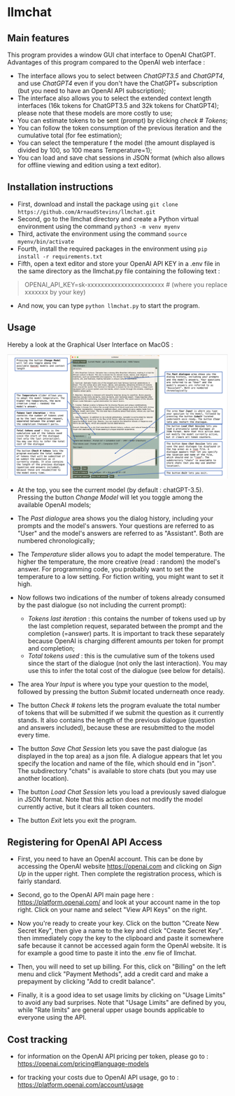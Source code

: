 # llmchat

## Main features

This program provides a window GUI chat interface to OpenAI ChatGPT.
Advantages of this program compared to the OpenAI web interface :

* The interface allows you to select between *ChatGPT3.5* and *ChatGPT4*, and use *ChatGPT4* even if you don't have the ChatGPT+ subscription (but you need to have an OpenAI API subscription);
* The interface also allows you to select the extended context length interfaces (16k tokens for ChatGPT3.5 and 32k tokens for ChatGPT4); please note that these models are more costly to use;
* You can estimate tokens to be sent (prompt) by clicking *check # Tokens*;
* You can follow the token consumption of the previous iteration and the cumulative total (for fee estimation);
* You can select the temperature f the model (the amount displayed is divided by 100, so 100 means Temperature=1);
* You can load and save chat sessions in JSON format (which also allows for offline viewing and edition using a text editor).

## Installation instructions

* First, download and install the package using `git clone https://github.com/ArnaudStevins/llmchat.git`
* Second, go to the llmchat directory and create a Python virtual environment using the command `python3 -m venv myenv`
* Third, activate the environment using the command `source myenv/bin/activate`
* Fourth, install the required packages in the environment using `pip install -r requirements.txt`
* Fifth, open a text editor and store your OpenAI API KEY in a .env file in the same directory as the llmchat.py file containing the following text :

> OPENAI_API_KEY=sk-xxxxxxxxxxxxxxxxxxxxxxx # (where you replace xxxxxxx by your key)

* And now, you can type `python llmchat.py` to start the program.

## Usage

Hereby a look at the Graphical User Interface on MacOS :

![Overview of Llmchat GUI window](llmchat-en.png)

* At the top, you see the current model (by default : chatGPT-3.5). Pressing the button *Change Model* will let you toggle among the available OpenAI models;
* The *Past dialogue* area shows you the dialog history, including your prompts and the model's answers. Your questions are referred to as "User" and the model's answers are referred to as "Assistant". Both are numbered chronologically;
* The *Temperature* slider allows you to adapt the model temperature. The higher the temperature, the more creative (read : random) the model's answer. For programming code, you probably want to set the temperature to a low setting. For fiction writing, you might want to set it high.
* Now follows two indications of the number of tokens already consumed by the past dialogue (so not including the current prompt):

  * *Tokens last iteration* : this contains the number of tokens used up by the last completion request, separated between the prompt and the completion (=answer) parts. It is important to track these separately because OpenAI is charging different amounts per token for prompt and completion;
  * *Total tokens used* : this is the cumulative sum of the tokens used since the start of the dialogue (not only the last interaction). You may use this to infer the total cost of the dialogue (see below for details).

* The area *Your Input* is where you type your question to the model, followed by pressing the button *Submit* located underneath once ready.
* The button *Check # tokens* lets the program evaluate the total number of tokens that will be submitted if we submit the question as it currently stands. It also contains the length of the previous dialogue (question and answers included), because these are resubmitted to the model every time.
* The button *Save Chat Session* lets you save the past dialogue (as displayed in the top area) as a json file. A dialogue appears that let you specify the location and name of the file, which should end in "json". The subdirectory "chats" is available to store chats (but you may use another location).
* The button *Load Chat Session* lets you load a previously saved dialogue in JSON format. Note that this action does not modify the model currently active, but it clears all token counters.
* The button *Exit* lets you exit the program.

## Registering for OpenAI API Access

* First, you need to have an OpenAI account. This can be done by accessing the OpenAI website <https://openai.com> and clicking on *Sign Up* in the upper right. Then complete the registration process, which is fairly standard.

* Second, go to the OpenAI API main page here : <https://platform.openai.com/> and look at your account name in the top right. Click on your name and select "View API Keys" on the right.

* Now you're ready to create your key. Click on the button "Create New Secret Key", then give a name to the key and click "Create Secret Key". then immediately copy the key to the clipboard and paste it somewhere safe because it cannot be accessed again form the OpenAI website. It is for example a good time to paste it into the .env fie of llmchat.

* Then, you will need to set up billing. For this, click on "Billing" on the left menu and click "Payment Methods", add a credit card and make a prepayment by clicking "Add to credit balance".

* Finally, it is a good idea to set usage limits by clicking on "Usage Limits" to avoid any bad surprises. Note that "Usage Limits" are defined by you, while "Rate limits" are general upper usage bounds applicable to everyone using the API.

## Cost tracking

* for information on the OpenAI API pricing per token, please go to : <https://openai.com/pricing#language-models>

* for tracking your costs due to OpenAI API usage, go to : <https://platform.openai.com/account/usage>
